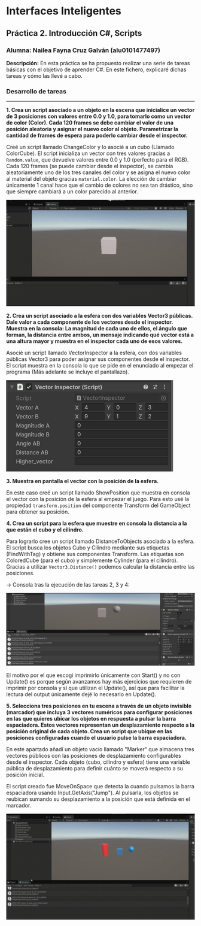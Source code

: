 # Interfaces Inteligentes
## Práctica 2. Introducción C#, Scripts
### Alumna: Nailea Fayna Cruz Galván (alu0101477497)

**Descripción:**
En esta práctica se ha propuesto realizar una serie de tareas básicas con el objetivo de aprender C#. En este fichero, explicaré dichas tareas y cómo las llevé a cabo.

### Desarrollo de tareas
---

**1. Crea un script asociado a un objeto en la escena que inicialice un vector de 3 posiciones con valores entre 0.0 y 1.0, para tomarlo como un vector de color (Color). Cada 120 frames se debe cambiar el valor de una posición aleatoria y asignar el nuevo color al objeto. Parametrizar la cantidad de frames de espera para poderlo cambiar desde el inspector.**

Creé un script llamado ChangeColor y lo asocié a un cubo (Llamado ColorCube).
El script inicializa un vector con tres valores gracias a `Random.value`, que devuelve valores entre 0.0 y 1.0 (perfecto para el RGB).
Cada 120 frames (se puede cambiar desde el inspector), se cambia aleatoriamente uno de los tres canales del color y se asigna el nuevo color al material del objeto gracias `material.color`. La elección de cambiar únicamente 1 canal hace que el cambio de colores no sea tan drástico, sino que siempre cambiará a un color parecido al anterior.

![CubeColor](img/cubecolor.gif)

**2. Crea un script asociado a la esfera con dos variables Vector3 públicas. Dale valor a cada componente de los vectores desde el inspector. Muestra en la consola: La magnitud de cada uno de ellos, el ángulo que forman, la distancia entre ambos, un mensaje indicando qué vector está a una altura mayor y muestra en el inspector cada uno de esos valores.**

Asocié un script llamado VectorInspector a la esfera, con dos variables públicas Vector3 para poder asignar sus componentes desde el inspector.
El script muestra en la consola lo que se pide en el enunciado al empezar el programa (Más adelante se incluye el pantallazo).

![SphereVector](img/spherevector.png)

**3. Muestra en pantalla el vector con la posición de la esfera.**

En este caso creé un script llamado ShowPosition que muestra en consola el vector con la posición de la esfera al empezar el juego. Para esto usé la propiedad `transform.position` del componente Transform del GameObject para obtener su posición.

**4. Crea un script para la esfera que muestre en consola la distancia a la que están el cubo y el cilindro.**

Para lograrlo cree un script llamado DistanceToObjects asociado a la esfera. El script busca los objetos Cubo y Cilindro mediante sus etiquetas (FindWithTag) y obtiene sus componentes Transform. Las etiquetas son ColoredCube (para el cubo) y simplemente Cylinder (para el cilindro). Gracias a utilizar `Vector3.Distance()` podemos calcular la distancia entre las posiciones.

-> Consola tras la ejecución de las tareas 2, 3 y 4:

![PrintInfo](img/printinfo.png)

El motivo por el que escogí imprimirlo únicamente con Start() y no con Update() es porque según avanzamos hay más ejercicios que requieren de imprimir por consola y sí que utilizan el Update(), así que para facilitar la lectura del output únicamente dejé lo necesario en Update().

**5. Selecciona tres posiciones en tu escena a través de un objeto invisible (marcador) que incluya 3 vectores numéricos para configurar posiciones en las que quieres ubicar los objetos en respuesta a pulsar la barra espaciadora. Estos vectores representan un desplazamiento respecto a la posición original de cada objeto. Crea un script que ubique en las posiciones configuradas cuando el usuario pulse la barra espaciadora.**

En este apartado añadí un objeto vacío llamado "Marker" que almacena tres vectores públicos con las posiciones de desplazamiento configurables desde el inspector. Cada objeto (cubo, cilindro y esfera) tiene una variable pública de desplazamiento para definir cuánto se moverá respecto a su posición inicial.

El script creado fue MoveOnSpace que detecta la cuando pulsamos la barra espaciadora usando Input.GetAxis("Jump"). Al pulsarla, los objetos se reubican sumando su desplazamiento a la posición que está definida en el marcador.

![Space](img/space.gif)

